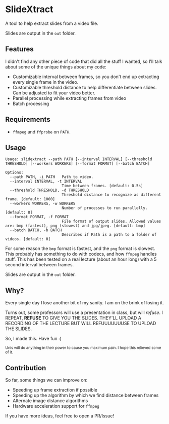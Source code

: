 # SlideXtract

A tool to help extract slides from a video file.

Slides are output in the `out` folder.

## Features

I didn't find any other piece of code that did all the stuff I wanted, so I'll talk about some of the unique things about my code:

- Customizable interval between frames, so you don't end up extracting every single frame in the video.
- Customizable threshold distance to help differentiate between slides. Can be adjusted to fit your video better.
- Parallel processing while extracting frames from video
- Batch processing

## Requirements

- `ffmpeg` and `ffprobe` on `PATH`.

## Usage

```
Usage: slidextract --path PATH [--interval INTERVAL] [--threshold THRESHOLD] [--workers WORKERS] [--format FORMAT] [--batch BATCH]

Options:
  --path PATH, -i PATH   Path to video.
  --interval INTERVAL, -t INTERVAL
                         Time between frames. [default: 0.5s]
  --threshold THRESHOLD, -d THRESHOLD
                         Threshold distance to recognize as different frame. [default: 1000]
  --workers WORKERS, -w WORKERS
                         Number of processes to run parallelly. [default: 8]
  --format FORMAT, -f FORMAT
                         File format of output slides. Allowed values are: bmp (fastest), png (slowest) and jpg/jpeg. [default: bmp]
  --batch BATCH, -b BATCH
                         Describes if Path is a path to a folder of videos. [default: 0]
```

For some reason the `bmp` format is fastest, and the `png` format is slowest. This probably has something to do with codecs, and how `ffmpeg` handles stuff. This has been tested on a real lecture (about an hour long) with a 5 second interval between frames.

Slides are output in the `out` folder.

## Why?

Every single day I lose another bit of my sanity. I am on the brink of losing it.

Turns out, some professors will use a presentation in class, but will _refuse_. I REPEAT, **REFUSE** TO GIVE YOU THE SLIDES. THEY'LL UPLOAD A RECORDING OF THE LECTURE BUT WILL REFUUUUUUUSE TO UPLOAD THE SLIDES.

So, I made this. Have fun :)

<sup>Unis will do anything in their power to cause you maximum pain. I hope this relieved some of it.</sup>

## Contribution

So far, some things we can improve on:

- Speeding up frame extraction if possible
- Speeding up the algorithm by which we find distance between frames
- Alternate image distance algorithms
- Hardware acceleration support for `ffmpeg`

If you have more ideas, feel free to open a PR/Issue!
